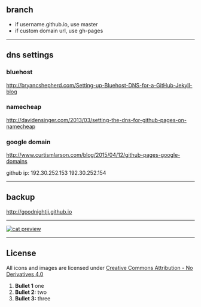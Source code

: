 ## branch

- if username.github.io, use master
- if custom domain url, use gh-pages

----

## dns settings

### bluehost
http://bryancshepherd.com/Setting-up-Bluehost-DNS-for-a-GitHub-Jekyll-blog

### namecheap
http://davidensinger.com/2013/03/setting-the-dns-for-github-pages-on-namecheap

### google domain
http://www.curtismlarson.com/blog/2015/04/12/github-pages-google-domains

github ip:
192.30.252.153
192.30.252.154

----

## backup
http://goodnightjj.github.io

----

[![cat preview](http://www.jjmoi.com/img/cat.png)](http://www.jjmoi.com/img/cat.png)

----

## License

All icons and images are licensed under
[Creative Commons Attribution - No Derivatives 4.0](https://creativecommons.org/licenses/by-nd/4.0/)

1. **Bullet 1** one 
2. **Bullet 2:** two
3. **Bullet 3:** three
